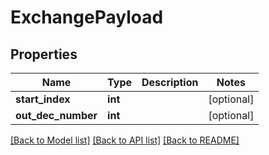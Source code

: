 # ExchangePayload

## Properties
Name | Type | Description | Notes
------------ | ------------- | ------------- | -------------
**start_index** | **int** |  | [optional] 
**out_dec_number** | **int** |  | [optional] 

[[Back to Model list]](../README.md#documentation-for-models) [[Back to API list]](../README.md#documentation-for-api-endpoints) [[Back to README]](../README.md)

